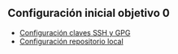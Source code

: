 
## Configuración inicial objetivo 0

- [Configuración claves SSH y GPG](img/20220915_11-07-25_AR_SSH%20and%20GPG%20keys.jpg)
- [Configuración repositorio local](img/20220915_11-10-56_AR_git-config.jpg)
